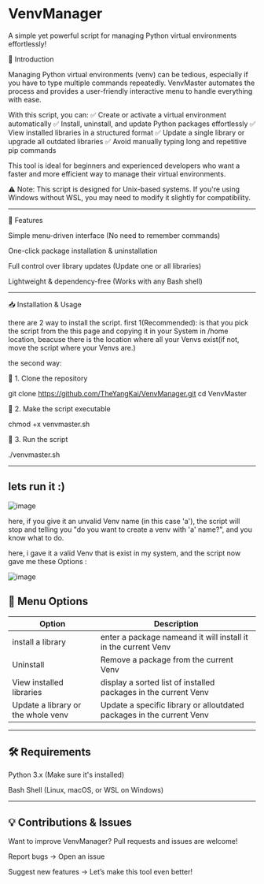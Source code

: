 # VenvManager

A simple yet powerful script for managing Python virtual environments effortlessly!

📌 Introduction

Managing Python virtual environments (venv) can be tedious, especially if you have to type multiple commands repeatedly. VenvMaster automates the process and provides a user-friendly interactive menu to handle everything with ease.

With this script, you can:
✅ Create or activate a virtual environment automatically
✅ Install, uninstall, and update Python packages effortlessly
✅ View installed libraries in a structured format
✅ Update a single library or upgrade all outdated libraries
✅ Avoid manually typing long and repetitive pip commands

This tool is ideal for beginners and experienced developers who want a faster and more efficient way to manage their virtual environments.

⚠️ Note: This script is designed for Unix-based systems. If you're using Windows without WSL, you may need to modify it slightly for compatibility.

---

🚀 Features

Simple menu-driven interface (No need to remember commands)

One-click package installation & uninstallation

Full control over library updates (Update one or all libraries)

Lightweight & dependency-free (Works with any Bash shell)

---
📥 Installation & Usage

there are 2 way to install the script. first 1(Recommended): is that you pick the script from the this page and copying it in your System in /home location, beacuse there is the location where all your Venvs exist(if not, move the script where your Venvs are.)

the second way:

🔹 1. Clone the repository

git clone https://github.com/TheYangKai/VenvManager.git
cd VenvMaster

🔹 2. Make the script executable

chmod +x venvmaster.sh

🔹 3. Run the script

./venvmaster.sh

---

## lets run it :)

![image](https://github.com/user-attachments/assets/e9813d11-511e-4d17-a065-2857392c7847)

here, if you give it an unvalid Venv name (in this case 'a'), the script will stop and telling you "do you want to create a venv with 'a' name?", and you know what to do.

here, i gave it a valid Venv that is exist in my system, and the script now gave me these Options :

![image](https://github.com/user-attachments/assets/7c65f356-8dfb-4299-85b5-d0de41eb2eea)

## 📜 Menu Options

| Option  | Description |
|-------|----------|
| install a library | enter a package nameand it will install it in the current Venv |
| Uninstall | Remove a package from the current Venv |
| View installed libraries | display a sorted list of installed packages in the current Venv |
| Update a library or the whole venv  | Update a specific library or alloutdated packages in the current Venv |

---

## 🛠 Requirements

Python 3.x (Make sure it's installed)

Bash Shell (Linux, macOS, or WSL on Windows)

---

## 💡 Contributions & Issues

Want to improve VenvManager? Pull requests and issues are welcome!

Report bugs → Open an issue

Suggest new features → Let’s make this tool even better!
